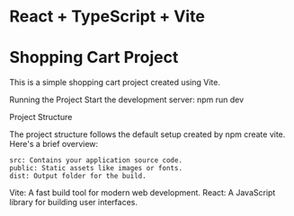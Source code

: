 # React + TypeScript + Vite

# Shopping Cart Project
This is a simple shopping cart project created using Vite.

Running the Project
Start the development server:
npm run dev

Project Structure

The project structure follows the default setup created by npm create vite. Here's a brief overview:

    src: Contains your application source code.
    public: Static assets like images or fonts.
    dist: Output folder for the build.

Vite: A fast build tool for modern web development.
React: A JavaScript library for building user interfaces.
